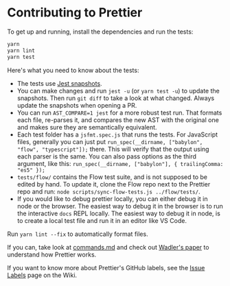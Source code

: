 # Contributing to Prettier

To get up and running, install the dependencies and run the tests:

```bash
yarn
yarn lint
yarn test
```

Here's what you need to know about the tests:

- The tests use [Jest snapshots](https://facebook.github.io/jest/docs/en/snapshot-testing.html).
- You can make changes and run `jest -u` (or `yarn test -u`) to update the snapshots. Then run `git diff` to take a look at what changed. Always update the snapshots when opening a PR.
- You can run `AST_COMPARE=1 jest` for a more robust test run. That formats each file, re-parses it, and compares the new AST with the original one and makes sure they are semantically equivalent.
- Each test folder has a `jsfmt.spec.js` that runs the tests. For JavaScript files, generally you can just put `run_spec(__dirname, ["babylon", "flow", "typescript"]);` there. This will verify that the output using each parser is the same. You can also pass options as the third argument, like this: `run_spec(__dirname, ["babylon"], { trailingComma: "es5" });`
- `tests/flow/` contains the Flow test suite, and is not supposed to be edited by hand. To update it, clone the Flow repo next to the Prettier repo and run: `node scripts/sync-flow-tests.js ../flow/tests/`.
- If you would like to debug prettier locally, you can either debug it in node or the browser. The easiest way to debug it in the browser is to run the interactive `docs` REPL locally. The easiest way to debug it in node, is to create a local test file and run it in an editor like VS Code.

Run `yarn lint --fix` to automatically format files.

If you can, take look at [commands.md](commands.md) and check out [Wadler's paper](http://homepages.inf.ed.ac.uk/wadler/papers/prettier/prettier.pdf) to understand how Prettier works.

If you want to know more about Prettier's GitHub labels, see the [Issue Labels](https://github.com/prettier/prettier/wiki/Issue-Labels) page on the Wiki.
